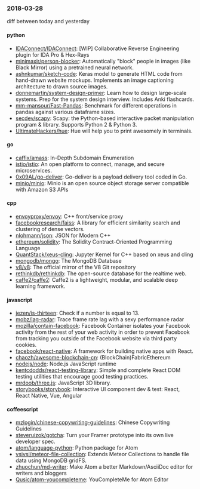 ### 2018-03-28
diff between today and yesterday

#### python
* [IDAConnect/IDAConnect](https://github.com/IDAConnect/IDAConnect): [WIP] Collaborative Reverse Engineering plugin for IDA Pro & Hex-Rays
* [minimaxir/person-blocker](https://github.com/minimaxir/person-blocker): Automatically "block" people in images (like Black Mirror) using a pretrained neural network.
* [ashnkumar/sketch-code](https://github.com/ashnkumar/sketch-code): Keras model to generate HTML code from hand-drawn website mockups. Implements an image captioning architecture to drawn source images.
* [donnemartin/system-design-primer](https://github.com/donnemartin/system-design-primer): Learn how to design large-scale systems. Prep for the system design interview. Includes Anki flashcards.
* [mm-mansour/Fast-Pandas](https://github.com/mm-mansour/Fast-Pandas): Benchmark for different operations in pandas against various dataframe sizes.
* [secdev/scapy](https://github.com/secdev/scapy): Scapy: the Python-based interactive packet manipulation program & library. Supports Python 2 & Python 3.
* [UltimateHackers/hue](https://github.com/UltimateHackers/hue): Hue will help you to print awesomely in terminals.

#### go
* [caffix/amass](https://github.com/caffix/amass): In-Depth Subdomain Enumeration
* [istio/istio](https://github.com/istio/istio): An open platform to connect, manage, and secure microservices.
* [0x09AL/go-deliver](https://github.com/0x09AL/go-deliver): Go-deliver is a payload delivery tool coded in Go.
* [minio/minio](https://github.com/minio/minio): Minio is an open source object storage server compatible with Amazon S3 APIs

#### cpp
* [envoyproxy/envoy](https://github.com/envoyproxy/envoy): C++ front/service proxy
* [facebookresearch/faiss](https://github.com/facebookresearch/faiss): A library for efficient similarity search and clustering of dense vectors.
* [nlohmann/json](https://github.com/nlohmann/json): JSON for Modern C++
* [ethereum/solidity](https://github.com/ethereum/solidity): The Solidity Contract-Oriented Programming Language
* [QuantStack/xeus-cling](https://github.com/QuantStack/xeus-cling): Jupyter Kernel for C++ based on xeus and cling
* [mongodb/mongo](https://github.com/mongodb/mongo): The MongoDB Database
* [v8/v8](https://github.com/v8/v8): The official mirror of the V8 Git repository
* [rethinkdb/rethinkdb](https://github.com/rethinkdb/rethinkdb): The open-source database for the realtime web.
* [caffe2/caffe2](https://github.com/caffe2/caffe2): Caffe2 is a lightweight, modular, and scalable deep learning framework.

#### javascript
* [jezen/is-thirteen](https://github.com/jezen/is-thirteen): Check if a number is equal to 13.
* [mobz/lag-radar](https://github.com/mobz/lag-radar): Trace frame rate lag with a sexy performance radar
* [mozilla/contain-facebook](https://github.com/mozilla/contain-facebook): Facebook Container isolates your Facebook activity from the rest of your web activity in order to prevent Facebook from tracking you outside of the Facebook website via third party cookies.
* [facebook/react-native](https://github.com/facebook/react-native): A framework for building native apps with React.
* [chaozh/awesome-blockchain-cn](https://github.com/chaozh/awesome-blockchain-cn): (BlockChain)FabricEthereum
* [nodejs/node](https://github.com/nodejs/node): Node.js JavaScript runtime 
* [kentcdodds/react-testing-library](https://github.com/kentcdodds/react-testing-library):  Simple and complete React DOM testing utilities that encourage good testing practices.
* [mrdoob/three.js](https://github.com/mrdoob/three.js): JavaScript 3D library.
* [storybooks/storybook](https://github.com/storybooks/storybook): Interactive UI component dev & test: React, React Native, Vue, Angular

#### coffeescript
* [mzlogin/chinese-copywriting-guidelines](https://github.com/mzlogin/chinese-copywriting-guidelines):  Chinese Copywriting Guidelines
* [steveruizok/gotcha](https://github.com/steveruizok/gotcha): Turn your Framer prototype into its own live developer spec.
* [atom/language-python](https://github.com/atom/language-python): Python package for Atom
* [vsivsi/meteor-file-collection](https://github.com/vsivsi/meteor-file-collection): Extends Meteor Collections to handle file data using MongoDB gridFS.
* [zhuochun/md-writer](https://github.com/zhuochun/md-writer):  Make Atom a better Markdown/AsciiDoc editor for writers and bloggers
* [Qusic/atom-youcompleteme](https://github.com/Qusic/atom-youcompleteme): YouCompleteMe for Atom Editor
